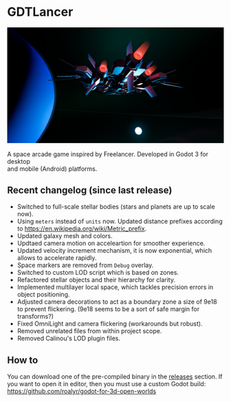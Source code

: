 # GDTLancer
![Progress][Progress]

A space arcade game inspired by Freelancer. Developed in Godot 3 for desktop  
and mobile (Android) platforms.

[Progress]: Doc/Images/Progress.png "Progress"

## Recent changelog (since last release)
- Switched to full-scale stellar bodies (stars and planets are up to scale now).
- Using `meters` instead of `units` now. Updated distance prefixes according to 
https://en.wikipedia.org/wiki/Metric_prefix.
- Updated galaxy mesh and colors.
- Updtaed camera motion on acceleartion for smoother experience.
- Updated velocity increment mechanism, it is now exponential, which allows to 
accelerate rapidly.
- Space markers are removed from `Debug` overlay.
- Switched to custom LOD script which is based on zones.
- Refactored stellar objects and their hierarchy for clarity.
- Implemented multilayer local space, which tackles precision errors in object positioning.
- Adjusted camera decorations to act as a boundary zone a size of 9e18 to prevent flickering.
(9e18 seems to be a sort of safe margin for transforms?)
- Fixed OmniLight and camera flickering (workarounds but robust).
- Removed unrelated files from within project scope.
- Removed Calinou's LOD plugin files.


## How to
You can download one of the pre-compiled binary in the [releases](https://github.com/roalyr/GDTLancer/releases) section.
If you want to open it in editor, then you must use a custom Godot build: https://github.com/roalyr/godot-for-3d-open-worlds
